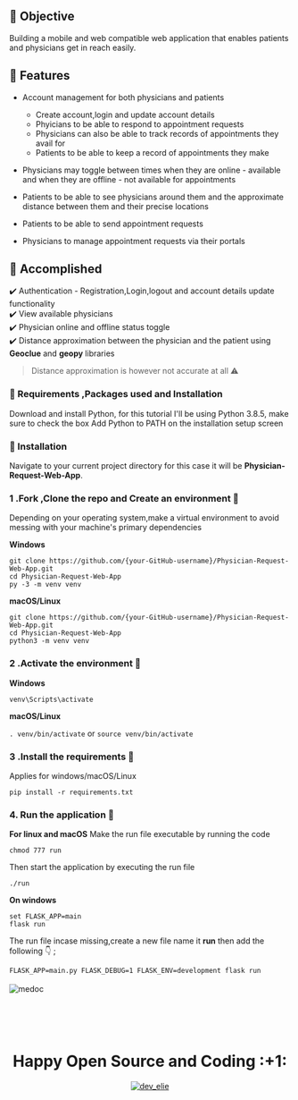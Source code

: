 ## :small_blue_diamond: Objective 
Building a mobile and web compatible web application that enables patients and physicians get in reach easily.
## :small_blue_diamond: Features

* Account management for both physicians and patients 
  - Create account,login and update account details
  - Phyicians to be able to respond to appointment requests
  - Physicians can also be able to track records of appointments they avail for
  - Patients to be able to keep a record of appointments they make
                                                    
* Physicians may toggle between times when they are online - available and when they are offline - not available for appointments
* Patients to be able to see physicians around them and the approximate distance between them and their precise locations
* Patients to be able to send appointment requests 
* Physicians to manage appointment requests via their portals

## :small_blue_diamond: Accomplished
:heavy_check_mark: Authentication - Registration,Login,logout and account details update functionality<br/>
:heavy_check_mark: View available physicians<br/>
:heavy_check_mark: Physician online and offline status toggle<br/>
:heavy_check_mark: Distance approximation between the physician and the patient using **Geoclue** and **geopy** libraries<br/>
> Distance approximation is however not accurate at all :warning:

### :small_blue_diamond: Requirements ,Packages used and Installation
Download and install Python, for this tutorial I'll be using Python 3.8.5, make sure to check the box Add Python to PATH on the installation setup screen
 
### :small_blue_diamond: Installation
          
Navigate to your current project directory for this case it will be **Physician-Request-Web-App**. <br>
          
### 1 .Fork ,Clone the repo and Create an environment :pushpin:
          
Depending on your operating system,make a virtual environment to avoid messing with your machine's primary dependencies
          
**Windows**
          
```
git clone https://github.com/{your-GitHub-username}/Physician-Request-Web-App.git
cd Physician-Request-Web-App
py -3 -m venv venv
```
          
**macOS/Linux**
          
```
git clone https://github.com/{your-GitHub-username}/Physician-Request-Web-App.git
cd Physician-Request-Web-App
python3 -m venv venv
```

### 2 .Activate the environment :pushpin:
          
**Windows** 

```venv\Scripts\activate```
          
**macOS/Linux**

```. venv/bin/activate```
or
```source venv/bin/activate```

### 3 .Install the requirements :pushpin:

Applies for windows/macOS/Linux

```pip install -r requirements.txt```
  
### 4. Run the application :pushpin:

**For linux and macOS**
Make the run file executable by running the code

```chmod 777 run```

Then start the application by executing the run file

```./run```

**On windows**
```
set FLASK_APP=main
flask run
```
The run file incase missing,create a new file name it **run** then add the following :point_down: ;

```FLASK_APP=main.py FLASK_DEBUG=1 FLASK_ENV=development flask run``` </br></br>
![medoc](https://user-images.githubusercontent.com/57575260/127542252-424c7c69-326d-4863-82ab-1c2f86a981d4.png)


</br></br></br>
<div align="center"><h1>Happy Open Source and Coding :+1: </h1></div>
<p align="center"> <a href="https://twitter.com/dev_elie" target="blank"><img src="https://img.shields.io/twitter/follow/dev_elie?logo=twitter&style=for-the-badge" alt="dev_elie" /></a> </p>


